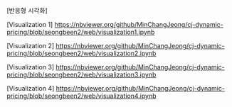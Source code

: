 [반응형 시각화]

[Visualization 1]
https://nbviewer.org/github/MinChangJeong/cj-dynamic-pricing/blob/seongbeen2/web/visualization1.ipynb

[Visualization 2]
https://nbviewer.org/github/MinChangJeong/cj-dynamic-pricing/blob/seongbeen2/web/visualization2.ipynb

[Visualization 3]
https://nbviewer.org/github/MinChangJeong/cj-dynamic-pricing/blob/seongbeen2/web/visualization3.ipynb

[Visualization 4]
https://nbviewer.org/github/MinChangJeong/cj-dynamic-pricing/blob/seongbeen2/web/visualization4.ipynb
